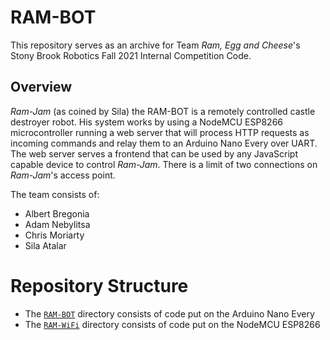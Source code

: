 # RAM-BOT
This repository serves as an archive for Team *Ram, Egg and Cheese*'s Stony Brook Robotics Fall 2021 Internal Competition Code.

## Overview
*Ram-Jam* (as coined by Sila) the RAM-BOT is a remotely controlled castle destroyer robot. His system works by using a NodeMCU ESP8266 microcontroller running a web server that will process HTTP requests as incoming commands and relay them to an Arduino Nano Every over UART. The web server serves a frontend that can be used by any JavaScript capable device to control *Ram-Jam*. There is a limit of two connections on *Ram-Jam*'s access point.

The team consists of:
- Albert Bregonia
- Adam Nebylitsa
- Chris Moriarty
- Sila Atalar

# Repository Structure
- The [`RAM-BOT`](https://github.com/albertbregonia/ram-bot/tree/main/RAM-BOT) directory consists of code put on the Arduino Nano Every
- The [`RAM-WiFi`](https://github.com/albertbregonia/ram-bot/tree/main/RAM-WiFi) directory consists of code put on the NodeMCU ESP8266
